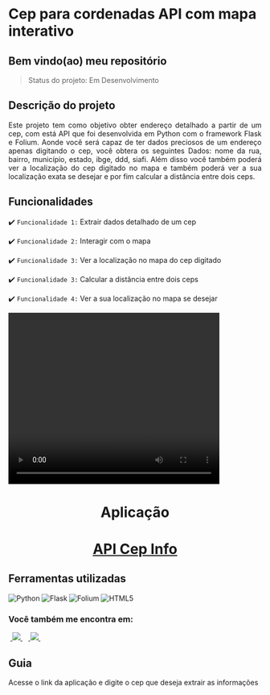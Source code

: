 <h1>Cep para cordenadas API com mapa interativo</h1>

<h2>Bem vindo(ao) meu repositório</h2>

>Status do projeto: Em Desenvolvimento

## Descrição do projeto
 <p align="justify">
Este projeto tem como objetivo obter endereço detalhado a partir de um cep, com está API que foi desenvolvida em Python com o framework
Flask e Folium. Aonde você será capaz de ter dados preciosos de um endereço apenas digitando o cep, você obtera os seguintes Dados: nome da rua, bairro, município, estado, ibge, ddd, siafi. Além disso você também poderá ver a localização do cep digitado no mapa e também poderá ver a sua localização exata se desejar e por fim calcular a distância entre dois ceps.
<div>
 
## Funcionalidades

:heavy_check_mark: `Funcionalidade 1:` Extrair dados detalhado de um cep

:heavy_check_mark: `Funcionalidade 2:` Interagir com o mapa

:heavy_check_mark: `Funcionalidade 3:` Ver a localização no mapa do cep digitado

:heavy_check_mark: `Funcionalidade 3:` Calcular a distância entre dois ceps

:heavy_check_mark: `Funcionalidade 4:` Ver a sua localização no mapa se desejar


        
<video width="420" height="340" controls="controls">
    <source src="./filme.mp4" type="video/mp4">
</video>
 
<div align='center'>
    <h1>Aplicação<h1>
    <a href="https://cotacao-gratis.vercel.app/">API Cep Info</a>
</div>
            
## Ferramentas utilizadas

![Python](https://img.shields.io/badge/Python-14354C?style=for-the-badge&logo=python&logoColor=white) 
![Flask](https://img.shields.io/badge/Flask-000000?style=for-the-badge&logo=flask&logoColor=white")
![Folium](https://img.shields.io/badge/Folium-563D7C?style=for-the-badge&logo=bootstrap&logoColor=white)
![HTML5](https://img.shields.io/badge/HTML5-E34F26?style=for-the-badge&logo=html5&logoColor=white)


   
### Você também me encontra em:
&nbsp;<a href="https://www.linkedin.com/in/habacuque-gosch-de-oliveira-993b45264/">
  <img src="https://img.shields.io/badge/linkedin-%230077B5.svg?style=for-the-badge&logo=linkedin&logoColor=white">
</a>&nbsp;
&nbsp;<a href="https://www.instagram.com/gosch_tlgd">
  <img src="https://img.shields.io/badge/Instagram-%23E4405F.svg?style=for-the-badge&logo=Instagram&logoColor=white">
</a>&nbsp;
 
<h2>Guia</h2>

Acesse o link da aplicação e digite o cep que deseja extrair as informações
